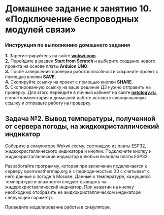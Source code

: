 # Домашнее задание к занятию 10. «‎Подключение беспроводных модулей связи»
### Инструкция по выполнению домашнего задания
**1.** Зарегистрируйтесь на сайте **[wokwi.com](https://wokwi.com/)**.<br>
**2.** Перейдите в раздел **Start from Scratch** и выберите создание нового проекта на основе платы **Arduion UNO**.<br>
**3.** После завершения проверки работоспособности сохраните проект с помощью кнопки **SAVE**.<br>
**4.** Скопируйте ссылку на проект с помощью кнопки **SHARE**.<br>
**5.** Скопированную ссылку на ваше решение ДЗ нужно отправить на проверку. Для этого перейдите в личный кабинет на сайте **[netology.ru](https://netology.ru/)**, в поле комментария к домашней работе вставьте скопированную ссылку и отправьте работу на проверку.

## Задача №2. Вывод температуры, полученной от сервера погоды, на жидкокристалличсекий индикатор

Соберите в симуляторе Wokwi схему, состоящую из платы ESP32, жидкокристаллического индикатора и кнопки. Подключите кнопку и жидкокристаллический индикатор к любым выводам платы ESP32.<br>

Разработайте программу, которая при включении подключается к серверу openweathermap.org и с периодичностью 30 с считывает с него данные о погоде в Москве. Данные о температуре, кажущейся температуре и влажности следует выводить на жидкрокристаллический индикатор. При нажатии на кнопку необходимо отобразить на жидкокристаллическом индикаторе следующий параметр.<br>

Проведите моделирование работы в симуляторе.<br>
